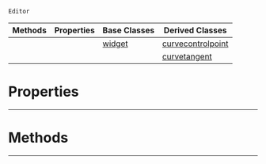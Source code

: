  `Editor`

|Methods|Properties|Base Classes|Derived Classes|
|---|---|---|---|
| | |[widget](https://github.com/PlasmaEngine/PlasmaDocs/blob/master/code_reference/class_reference/widget.markdown)|[curvecontrolpoint](https://github.com/PlasmaEngine/PlasmaDocs/blob/master/code_reference/class_reference/curvecontrolpoint.markdown)|
| | | |[curvetangent](https://github.com/PlasmaEngine/PlasmaDocs/blob/master/code_reference/class_reference/curvetangent.markdown)|


 #  Properties


---  
 #  Methods


---  
 

 